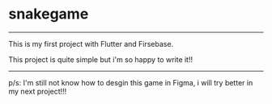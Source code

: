 # snakegame
***
This is my first project with Flutter and Firsebase.

This project is quite simple but i'm so happy to write it!!
***
p/s: I'm still not know how to desgin this game in Figma, i will try better in my next project!!! 

